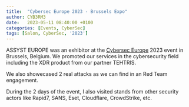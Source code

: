 ```yaml
---
title:  "Cybersec Europe 2023 - Brussels Expo"
author: CYB3RM3
date:   2023-05-11 08:40:00 +0100
categories: [Events, CyberSec]
tags: [Salon, CyberSec, '2023']
---
```

ASSYST EUROPE was an exhibitor at the <a href="https://www.cyberseceurope.com/" target="_blank">Cybersec Europe</a> 2023 event in Brussels, Belgium.
We promoted our services in the cybersecurity field including the XDR product from our partner TEHTRIS.

We also showecased 2 real attacks as we can find in an Red Team engagement.

During the 2 days of the event, I also visited stands from other security actors like Rapid7, SANS, Eset, Cloudflare, CrowdStrike, etc.